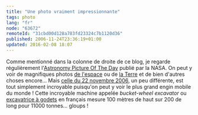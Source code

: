 ```yaml
---
title: "Une photo vraiment impressionnante"
tags: photo
lang: "fr"
node: "63672"
remoteId: "31cbd00d128a783fd23324c7b1120d36"
published: 2006-11-24T23:36:19+01:00
updated: 2016-02-08 18:07
---
```

 
Comme mentionné dans la colonne de droite de ce blog, je regarde régulièrement
l'[Astronomy Picture Of The Day](http://antwrp.gsfc.nasa.gov/apod/astropix.html)
publié par la NASA. On peut y voir de magnifiques photos [de
l'espace](http://antwrp.gsfc.nasa.gov/apod/ap061120.html) ou de [la
Terre](http://antwrp.gsfc.nasa.gov/apod/ap061121.html) et de bien d'autres
choses encore... Mais [celle du 22 novembre
2006](http://antwrp.gsfc.nasa.gov/apod/ap061122.html), un peu différente, est
tout simplement incroyable puisqu'on peut y voir le plus grand engin mobile du
monde&nbsp;! Cette incroyable machine appelée *bucket-wheel excavator* ou
[excavatrice à godets](https://fr.wikipedia.org/wiki/Excavatrice_%C3%A0_godets)
en français mesure 100 mètres de haut sur 200 de long pour 11000 tonnes...
gloups&nbsp;!
